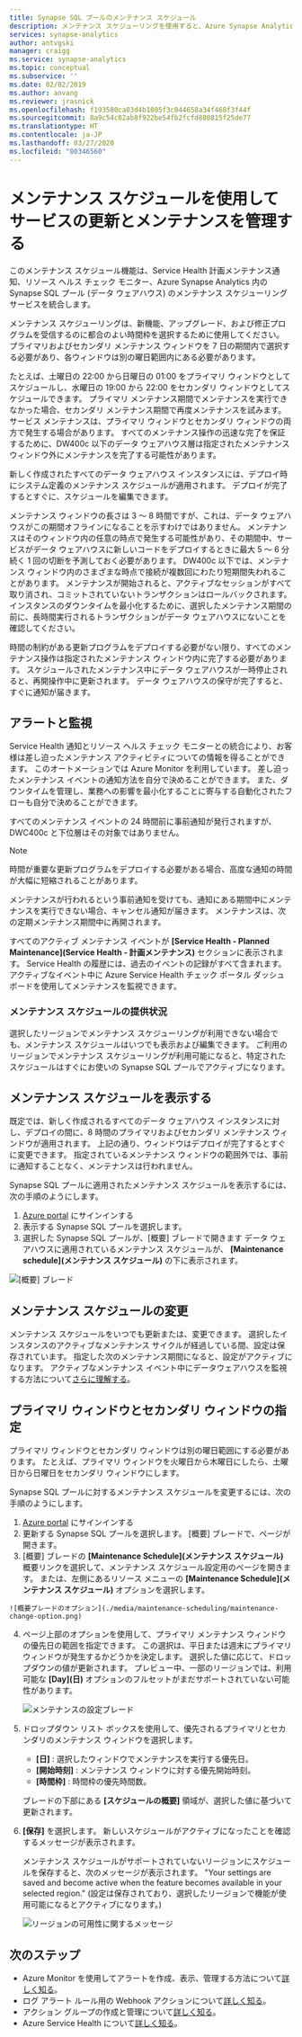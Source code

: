 ```yaml
---
title: Synapse SQL プールのメンテナンス スケジュール
description: メンテナンス スケジューリングを使用すると、Azure Synapse Analytics で新機能のロールアウト、アップグレード、パッチを行うために必要な予定メンテナンス イベントを計画することができます。
services: synapse-analytics
author: antvgski
manager: craigg
ms.service: synapse-analytics
ms.topic: conceptual
ms.subservice: ''
ms.date: 02/02/2019
ms.author: anvang
ms.reviewer: jrasnick
ms.openlocfilehash: f193580ca03d4b1805f3c044658a34f468f3f44f
ms.sourcegitcommit: 8a9c54c82ab8f922be54fb2fcfd880815f25de77
ms.translationtype: HT
ms.contentlocale: ja-JP
ms.lasthandoff: 03/27/2020
ms.locfileid: "80346560"
---
```

# <a name="use-maintenance-schedules-to-manage-service-updates-and-maintenance"></a>メンテナンス スケジュールを使用してサービスの更新とメンテナンスを管理する

このメンテナンス スケジュール機能は、Service Health 計画メンテナンス通知、リソース ヘルス チェック モニター、Azure Synapse Analytics 内の Synapse SQL プール (データ ウェアハウス) のメンテナンス スケジューリング サービスを統合します。 

メンテナンス スケジューリングは、新機能、アップグレード、および修正プログラムを受信するのに都合のよい時間枠を選択するために使用してください。 プライマリおよびセカンダリ メンテナンス ウィンドウを 7 日の期間内で選択する必要があり、各ウィンドウは別の曜日範囲内にある必要があります。

たとえば、土曜日の 22:00 から日曜日の 01:00 をプライマリ ウィンドウとしてスケジュールし、水曜日の 19:00 から 22:00 をセカンダリ ウィンドウとしてスケジュールできます。 プライマリ メンテナンス期間でメンテナンスを実行できなかった場合、セカンダリ メンテナンス期間で再度メンテナンスを試みます。 サービス メンテナンスは、プライマリ ウィンドウとセカンダリ ウィンドウの両方で発生する場合があります。 すべてのメンテナンス操作の迅速な完了を保証するために、DW400c 以下のデータ ウェアハウス層は指定されたメンテナンス ウィンドウ外にメンテナンスを完了する可能性があります。

新しく作成されたすべてのデータ ウェアハウス インスタンスには、デプロイ時にシステム定義のメンテナンス スケジュールが適用されます。 デプロイが完了するとすぐに、スケジュールを編集できます。

メンテナンス ウィンドウの長さは 3 ～ 8 時間ですが、これは、データ ウェアハウスがこの期間オフラインになることを示すわけではありません。 メンテナンスはそのウィンドウ内の任意の時点で発生する可能性があり、その期間中、サービスがデータ ウェアハウスに新しいコードをデプロイするときに最大 5 ～ 6 分続く 1 回の切断を予測しておく必要があります。 DW400c 以下では、メンテナンス ウィンドウ内のさまざまな時点で接続が複数回にわたり短期間失われることがあります。 メンテナンスが開始されると、アクティブなセッションがすべて取り消され、コミットされていないトランザクションはロールバックされます。 インスタンスのダウンタイムを最小化するために、選択したメンテナンス期間の前に、長時間実行されるトランザクションがデータ ウェアハウスにないことを確認してください。

時間の制約がある更新プログラムをデプロイする必要がない限り、すべてのメンテナンス操作は指定されたメンテナンス ウィンドウ内に完了する必要があります。 スケジュールされたメンテナンス中にデータ ウェアハウスが一時停止されると、再開操作中に更新されます。 データ ウェアハウスの保守が完了すると、すぐに通知が届きます。

## <a name="alerts-and-monitoring"></a>アラートと監視

Service Health 通知とリソース ヘルス チェック モニターとの統合により、お客様は差し迫ったメンテナンス アクティビティについての情報を得ることができます。 このオートメーションでは Azure Monitor を利用しています。 差し迫ったメンテナンス イベントの通知方法を自分で決めることができます。 また、ダウンタイムを管理し、業務への影響を最小化することに寄与する自動化されたフローも自分で決めることができます。

すべてのメンテナンス イベントの 24 時間前に事前通知が発行されますが、DWC400c と下位層はその対象ではありません。

> [!NOTE]
> 時間が重要な更新プログラムをデプロイする必要がある場合、高度な通知の時間が大幅に短縮されることがあります。

メンテナンスが行われるという事前通知を受けても、通知にある期間中にメンテナンスを実行できない場合、キャンセル通知が届きます。 メンテナンスは、次の定期メンテナンス期間中に再開されます。

すべてのアクティブ メンテナンス イベントが **[Service Health - Planned Maintenance]\(Service Health - 計画メンテナンス\)** セクションに表示されます。 Service Health の履歴には、過去のイベントの記録がすべて含まれます。 アクティブなイベント中に Azure Service Health チェック ポータル ダッシュボードを使用してメンテナンスを監視できます。

### <a name="maintenance-schedule-availability"></a>メンテナンス スケジュールの提供状況

選択したリージョンでメンテナンス スケジューリングが利用できない場合でも、メンテナンス スケジュールはいつでも表示および編集できます。 ご利用のリージョンでメンテナンス スケジューリングが利用可能になると、特定されたスケジュールはすぐにお使いの Synapse SQL プールでアクティブになります。

## <a name="view-a-maintenance-schedule"></a>メンテナンス スケジュールを表示する 

既定では、新しく作成されるすべてのデータ ウェアハウス インスタンスに対し、デプロイの間に、8 時間のプライマリおよびセカンダリ メンテナンス ウィンドウが適用されます。 上記の通り、ウィンドウはデプロイが完了するとすぐに変更できます。 指定されているメンテナンス ウィンドウの範囲外では、事前に通知することなく、メンテナンスは行われません。

Synapse SQL プールに適用されたメンテナンス スケジュールを表示するには、次の手順のようにします。

1.    [Azure portal](https://portal.azure.com/) にサインインする
2.    表示する Synapse SQL プールを選択します。 
3.    選択した Synapse SQL プールが、[概要] ブレードで開きます データ ウェアハウスに適用されているメンテナンス スケジュールが、 **[Maintenance schedule]\(メンテナンス スケジュール\)** の下に表示されます。

![[概要] ブレード](./media/maintenance-scheduling/clear-overview-blade.PNG)

## <a name="change-a-maintenance-schedule"></a>メンテナンス スケジュールの変更 

メンテナンス スケジュールをいつでも更新または、変更できます。 選択したインスタンスのアクティブなメンテナンス サイクルが経過している間、設定は保存されています。 指定した次のメンテナンス期間になると、設定がアクティブになります。 アクティブなメンテナンス イベント中にデータウェアハウスを監視する方法について[さらに理解する](../../service-health/resource-health-overview.md)。 

## <a name="identifying-the-primary-and-secondary-windows"></a>プライマリ ウィンドウとセカンダリ ウィンドウの指定

プライマリ ウィンドウとセカンダリ ウィンドウは別の曜日範囲にする必要があります。 たとえば、プライマリ ウィンドウを火曜日から木曜日にしたら、土曜日から日曜日をセカンダリ ウィンドウにします。

Synapse SQL プールに対するメンテナンス スケジュールを変更するには、次の手順のようにします。
1.    [Azure portal](https://portal.azure.com/) にサインインする
2.    更新する Synapse SQL プールを選択します。 [概要] ブレードで、ページが開きます。 
3.    [概要] ブレードの **[Maintenance Schedule]\(メンテナンス スケジュール\)** 概要リンクを選択して、メンテナンス スケジュール設定用のページを開きます。 または、左側にあるリソース メニューの **[Maintenance Schedule]\(メンテナンス スケジュール\)** オプションを選択します。  

    ![概要ブレードのオプション](./media/maintenance-scheduling/maintenance-change-option.png)

4. ページ上部のオプションを使用して、プライマリ メンテナンス ウィンドウの優先日の範囲を指定できます。 この選択は、平日または週末にプライマリ  ウィンドウが発生するかどうかを決定します。 選択した値に応じて、ドロップダウンの値が更新されます。 プレビュー中、一部のリージョンでは、利用可能な **[Day]\(日\)** オプションのフルセットがまだサポートされていない可能性があります。

   ![メンテナンスの設定ブレード](./media/maintenance-scheduling/maintenance-settings-page.png)

5. ドロップダウン リスト ボックスを使用して、優先されるプライマリとセカンダリのメンテナンス ウィンドウを選択します。
   - **[日]** : 選択したウィンドウでメンテナンスを実行する優先日。
   - **[開始時刻]** : メンテナンス ウィンドウに対する優先開始時刻。
   - **[時間枠]** : 時間枠の優先時間数。

   ブレードの下部にある **[スケジュールの概要]** 領域が、選択した値に基づいて更新されます。 
  
6. **[保存]** を選択します。 新しいスケジュールがアクティブになったことを確認するメッセージが表示されます。 

   メンテナンス スケジュールがサポートされていないリージョンにスケジュールを保存すると、次のメッセージが表示されます。 "Your settings are saved and become active when the feature becomes available in your selected region." (設定は保存されており、選択したリージョンで機能が使用可能になるとアクティブになります。)    

   ![リージョンの可用性に関するメッセージ](./media/maintenance-scheduling/maintenance-not-active-toast.png)

## <a name="next-steps"></a>次のステップ
- Azure Monitor を使用してアラートを作成、表示、管理する方法について[詳しく知る](../../azure-monitor/platform/alerts-metric.md)。
- ログ アラート ルール用の Webhook アクションについて[詳しく知る](../..//azure-monitor/platform/alerts-log-webhook.md)。
- アクション グループの作成と管理について[詳しく知る](../..//azure-monitor/platform/action-groups.md)。
- Azure Service Health について[詳しく知る](../../service-health/service-health-overview.md)。
